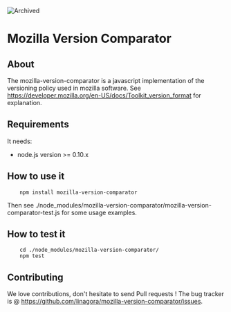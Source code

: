![Archived](https://img.shields.io/badge/Current_Status-archived-blue?style=flat)

Mozilla Version Comparator
=========================

About
-----

The mozilla-version-comparator is a javascript implementation of the versioning policy
used in mozilla software. See https://developer.mozilla.org/en-US/docs/Toolkit_version_format
for explanation.

Requirements
------------

It needs:

- node.js version >= 0.10.x

How to use it
-------------

        npm install mozilla-version-comparator

Then see ./node_modules/mozilla-version-comparator/mozilla-version-comparator-test.js
for some usage examples.

How to test it
-------------

        cd ./node_modules/mozilla-version-comparator/
        npm test

Contributing
------------

We love contributions, don't hesitate to send Pull requests !
The bug tracker is @ https://github.com/linagora/mozilla-version-comparator/issues.

